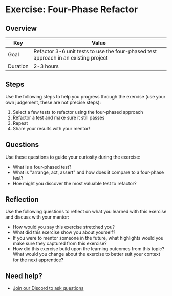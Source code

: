 # Exercise: Four-Phase Refactor

## Overview

| Key | Value |
| --- | --- |
| Goal | Refactor 3-6 unit tests to use the four-phased test approach in an existing project |
| Duration | 2-3 hours |

## Steps

Use the following steps to help you progress through the exercise (use your own judgement, these are not precise steps):

1. Select a few tests to refactor using the four-phased approach
2. Refactor a test and make sure it still passes
3. Repeat
4. Share your results with your mentor!

## Questions

Use these questions to guide your curiosity during the exercise:

- What is a four-phased test?
- What is "arrange, act, assert" and how does it compare to a four-phase test?
- Hoe might you discover the most valuable test to refactor?

## Reflection

Use the following questions to reflect on what you learned with this exercise and discuss with your mentor:

- How would you say this exercise stretched you? 
- What did this exercise show you about yourself?
- If you were to mentor someone in the future, what highlights would you make sure they captured from this exercise? 
- How did this exercise build upon the learning outcomes from this topic? What would you change about the exercise to better suit your context for the next apprentice?

## Need help?

- [Join our Discord to ask questions](https://discord.gg/bDVYvG3Czd)
